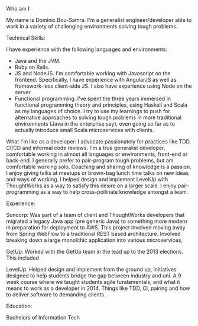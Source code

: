 Who am I:

My name is Dominic Bou-Samra. I'm a generalist engineer/developer able to work in a variety of challenging environments solving tough problems.



Technical Skills:

I have experience with the following languages and environments:
- Java and the JVM.
- Ruby on Rails.
- JS and NodeJS. I'm comfortable working with Javascript on the frontend. Specifically, I have experience with AngularJS as well as framework-less client-side JS. I also have experience using Node on the server.
- Functional programming. I've spent the three years immersed in functional programming theory and principles, using Haskell and Scala as my languages of choice. I try to use my learnings to push for alternative approaches to solving tough problems in more traditional environments (Java in the enterprise say), even going so far as to actually introduce small Scala microservices with clients.


What I'm like as a developer:
I advocate passionately for practices like TDD, CI/CD and informal code reviews. 
I'm a true generalist developer, comfortable working in almost all languages or environments, front-end or back-end.
I generally prefer to pair-program tough problems, but am comfortable working solo. 
Coaching and sharing of knowledge is a passion. I enjoy giving talks at meetups or brown-bag lunch time talks on new ideas and ways of working. I helped design and implement LevelUp with ThoughtWorks as a way to satisfy this desire on a larger scale. I enjoy pair-programming as a way to help cross-pollinate knowledge amongst a team. 




Experience:

Suncorp: Was part of a team of client and ThoughtWorks developers that migrated a legacy Java app (pre generic Java) to something more modern in preparation for deployment to AWS. This project involved moving away from Spring WebFlow to a traditional REST based architecture. Involved breaking down a large monolithic application into various microservices, 

GetUp: Worked with the GetUp team in the lead up to the 2013 elections. This included 

LevelUp. Helped design and implement from the ground up, initiatives designed to help students bridge the gap between industry and uni. A 9 week course where we taught students agile fundamentals, and what it means to work as a developer in 2014. Things like TDD, CI, pairing and how to deliver software to demanding clients.

Education:

Bachelors of Information Tech